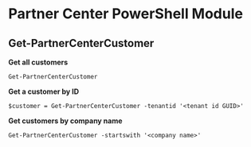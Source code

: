 # Partner Center PowerShell Module #

## Get-PartnerCenterCustomer ##


**Get all customers**

    Get-PartnerCenterCustomer

**Get a customer by ID**

    $customer = Get-PartnerCenterCustomer -tenantid '<tenant id GUID>'

**Get customers by company name**

    Get-PartnerCenterCustomer -startswith '<company name>'
